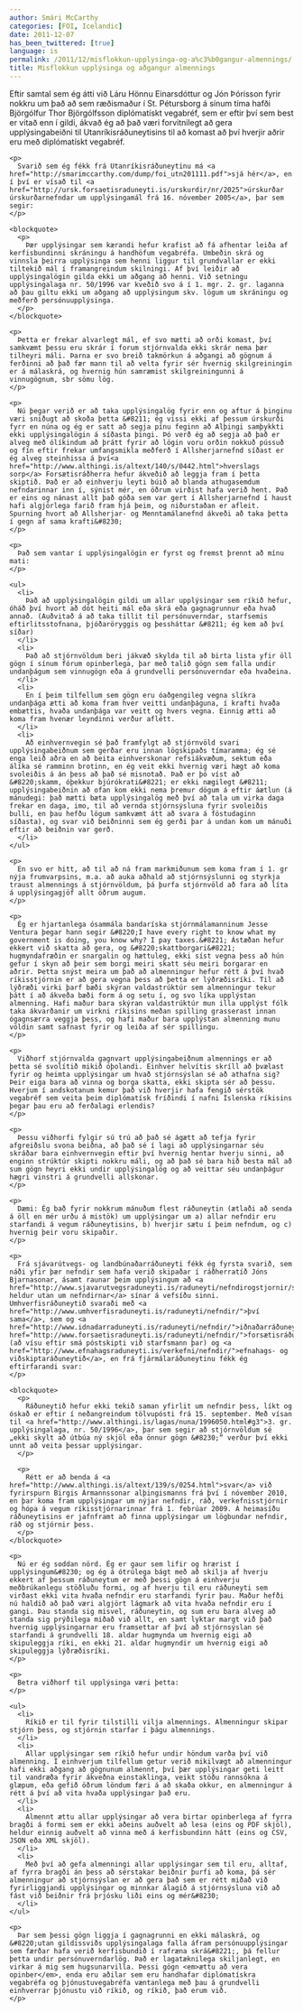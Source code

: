 ```yaml
---
author: Smári McCarthy
categories: [FOI, Icelandic]
date: 2011-12-07
has_been_twittered: [true]
language: is
permalink: /2011/12/misflokkun-upplysinga-og-a%c3%b0gangur-almennings/
title: Misflokkun upplýsinga og aðgangur almennings
---
```

<p class="wp-flattr-button">
  <a class="FlattrButton" style="display:none;" href="http://www.smarimccarthy.is/2011/12/misflokkun-upplysinga-og-a%c3%b0gangur-almennings/" title="Misflokkun upplýsinga og aðgangur almennings" rev="flattr;uid:smarimc;language:en_GB;category:text;button:compact;"> Eftir samtal sem ég átti við Láru Hönnu Einarsdóttur og Jón Þórisson fyrir nokkru um það að sem ræðismaður í St. Pétursborg á sínum tíma hafði Björgólfur Thor Björgólfsson diplómatískt vegabréf, sem er eftir því sem best er vitað enn í gildi, ákvað ég að það væri forvitnilegt að gera upplýsingabeiðni til Utanríkisráðuneytisins til að komast að því hverjir aðrir eru með diplómatískt vegabréf. Svarið sem ég fékk frá Utanríkisráðuneytinu má sjá hér, en í því er vísað til úrskurðar úrskurðarnefndar um upplýsingamál frá 16. nóvember 2005, þar sem segir: Þær upplýsingar sem kærandi hefur krafist að fá afhentar leiða af kerfisbundinni skráningu á handhöfum vegabréfa. Umbeðin skrá og vinnsla þeirra upplýsinga sem henni liggur til grundvallar er ekki tiltekið mál í framangreindum skilningi. Af því leiðir að upplýsingalögin gilda ekki um aðgang að henni. Við setningu upplýsingalaga nr. 50/1996 var kveð</a>
</p>

<div>
  <div>
    <p>
      Eftir samtal sem ég átti við Láru Hönnu Einarsdóttur og Jón Þórisson fyrir nokkru um það að sem ræðismaður í St. Pétursborg á sínum tíma hafði Björgólfur Thor Björgólfsson diplómatískt vegabréf, sem er eftir því sem best er vitað enn í gildi, ákvað ég að það væri forvitnilegt að gera upplýsingabeiðni til Utanríkisráðuneytisins til að komast að því hverjir aðrir eru með diplómatískt vegabréf.
    </p>
    
    <p>
      Svarið sem ég fékk frá Utanríkisráðuneytinu má <a href="http://smarimccarthy.com/dump/foi_utn201111.pdf">sjá hér</a>, en í því er vísað til <a href="http://ursk.forsaetisraduneyti.is/urskurdir/nr/2025">úrskurðar úrskurðarnefndar um upplýsingamál frá 16. nóvember 2005</a>, þar sem segir:
    </p>
    
    <blockquote>
      <p>
        Þær upplýsingar sem kærandi hefur krafist að fá afhentar leiða af kerfisbundinni skráningu á handhöfum vegabréfa. Umbeðin skrá og vinnsla þeirra upplýsinga sem henni liggur til grundvallar er ekki tiltekið mál í framangreindum skilningi. Af því leiðir að upplýsingalögin gilda ekki um aðgang að henni. Við setningu upplýsingalaga nr. 50/1996 var kveðið svo á í 1. mgr. 2. gr. laganna að þau giltu ekki um aðgang að upplýsingum skv. lögum um skráningu og meðferð persónuupplýsinga.
      </p>
    </blockquote>
    
    <p>
      Þetta er frekar alvarlegt mál, ef svo mætti að orði komast, því samkvæmt þessu eru skrár í forum stjórnvalda ekki skrár nema þær tilheyri máli. Þarna er svo breið takmörkun á aðgangi að gögnum á ferðinni að það fær mann til að velta fyrir sér hvernig skilgreiningin er á málaskrá, og hvernig hún samræmist skilgreiningunni á vinnugögnum, sbr sömu lög.
    </p>
    
    <p>
      Nú þegar verið er að taka upplýsingalög fyrir enn og aftur á þinginu væri sniðugt að skoða þetta &#8211; ég vissi ekki af þessum úrskurði fyrr en núna og ég er satt að segja pínu feginn að Alþingi samþykkti ekki upplýsingalögin á síðasta þingi. Þó verð ég að segja að það er alveg með ólíkindum að þrátt fyrir að lögin voru orðin nokkuð pússuð og fín eftir frekar umfangsmikla meðferð í Allsherjarnefnd síðast er ég alveg steinhissa á því<a href="http://www.althingi.is/altext/140/s/0442.html">hverslags sorp</a> Forsætisráðherra hefur ákveðið að leggja fram í þetta skiptið. Það er að einhverju leyti búið að blanda athugasemdum nefndarinnar inn í, sýnist mér, en öðrum virðist hafa verið hent. Það er eins og nánast allt það góða sem var gert í Allsherjarnefnd í haust hafi algjörlega farið fram hjá þeim, og niðurstaðan er afleit. Spurning hvort að Allsherjar- og Menntamálanefnd ákveði að taka þetta í gegn af sama krafti&#8230;
    </p>
    
    <p>
      Það sem vantar í upplýsingalögin er fyrst og fremst þrennt að mínu mati:
    </p>
    
    <ul>
      <li>
        Það að upplýsingalögin gildi um allar upplýsingar sem ríkið hefur, óháð því hvort að dót heiti mál eða skrá eða gagnagrunnur eða hvað annað. (Auðvitað á að taka tillit til persónuverndar, starfsemis eftirlitsstofnana, þjóðaröryggis og þessháttar &#8211; ég kem að því síðar)
      </li>
      <li>
        Það að stjórnvöldum beri jákvæð skylda til að birta lista yfir öll gögn í sínum fórum opinberlega, þar með talið gögn sem falla undir undanþágum sem vinnugögn eða á grundvelli persónuverndar eða hvaðeina.
      </li>
      <li>
        En í þeim tilfellum sem gögn eru óaðgengileg vegna slíkra undanþága ætti að koma fram hver veitti undanþáguna, í krafti hvaða embættis, hvaða undanþága var veitt og hvers vegna. Einnig ætti að koma fram hvenær leyndinni verður aflétt.
      </li>
      <li>
        Að einhvernvegin sé það framfylgt að stjórnvöld svari upplýsingabeiðnum sem gerðar eru innan lögskipaðs tímaramma; ég sé enga leið aðra en að beita einhverskonar refsiákvæðum, sektum eða álíka sé ramminn brotinn, en ég veit ekki hvernig væri hægt að koma svoleiðis á án þess að það sé misnotað. Það er þó víst að &#8220;skamm, óþekkur bjúrókrati&#8221; er ekki nægilegt &#8211; upplýsingabeiðnin að ofan kom ekki nema þremur dögum á eftir áætlun (á mánudegi: það mætti bæta upplýsingalög með því að tala um virka daga frekar en daga, imo, til að vernda stjórnsýsluna fyrir svoleiðis bulli, en þau hefðu lögum samkvæmt átt að svara á föstudaginn síðasta), og svar við beiðninni sem ég gerði þar á undan kom um mánuði eftir að beiðnin var gerð.
      </li>
    </ul>
    
    <p>
      En svo er hitt, að til að ná fram markmiðunum sem koma fram í 1. gr nýja frumvarpsins, m.a. að auka aðhald að stjórnsýslunni og styrkja traust almennings á stjórnvöldum, þá þurfa stjórnvöld að fara að líta á upplýsingagjöf allt öðrum augum.
    </p>
    
    <p>
      Ég er hjartanlega ósammála bandaríska stjórnmálamanninum Jesse Ventura þegar hann segir &#8220;I have every right to know what my government is doing, you know why? I pay taxes.&#8221; Ástæðan hefur ekkert við skatta að gera, og &#8220;skattborgari&#8221; hugmyndafræðin er snargalin og hættuleg, ekki síst vegna þess að hún gefur í skyn að þeir sem borgi meiri skatt séu meiri borgarar en aðrir. Þetta snýst meira um það að almenningur hefur rétt á því hvað ríkisstjórnin er að gera vegna þess að þetta er lýðræðisríki. Til að lýðræði virki þarf bæði skýran valdastrúktúr sem almenningur tekur þátt í að ákveða bæði form á og setu í, og svo líka upplýstan almenning. Hafi maður bara skýran valdastrúktúr mun illa upplýst fólk taka ákvarðanir um virkni ríkisins meðan spilling grasserast innan ógagnsærra veggja þess, og hafi maður bara upplýstan almenning munu völdin samt safnast fyrir og leiða af sér spillingu.
    </p>
    
    <p>
      Viðhorf stjórnvalda gagnvart upplýsingabeiðnum almennings er að þetta sé svolítið mikið óþolandi. Einhver helvítis skríll að þvælast fyrir og heimta upplýsingar um hvað stjórnsýslan sé að athafna sig? Þeir eiga bara að vinna og borga skatta, ekki skipta sér að þessu. Hverjum í andskotanum kemur það við hverjir hafa fengið sérstök vegabréf sem veita þeim diplómatísk fríðindi í nafni Íslenska ríkisins þegar þau eru að ferðalagi erlendis?
    </p>
    
    <p>
      Þessu viðhorfi fylgir sú trú að það sé ágætt að tefja fyrir afgreiðslu svona beiðna, að það sé í lagi að upplýsingarnar séu skráðar bara einhvernvegin eftir því hvernig hentar hverju sinni, að enginn strúktúr skipti nokkru máli, og að það sé bara hið besta mál að sum gögn heyri ekki undir upplýsingalög og að veittar séu undanþágur hægri vinstri á grundvelli allskonar.
    </p>
    
    <p>
      Dæmi: Ég bað fyrir nokkrum mánuðum flest ráðuneytin (ætlaði að senda á öll en mér urðu á mistök) um upplýsingar um a) allar nefndir eru starfandi á vegum ráðuneytisins, b) hverjir sætu í þeim nefndum, og c) hvernig þeir voru skipaðir.
    </p>
    
    <p>
      Frá sjávarútvegs- og landbúnaðarráðuneyti fékk ég fyrsta svarið, sem náði yfir þær nefndir sem hafa verið skipaðar í ráðherratíð Jóns Bjarnasonar, ásamt raunar þeim upplýsingum að <a href="http://www.sjavarutvegsraduneyti.is/raduneyti/nefndirogstjornir/stafrofsrod">ráðuneytið heldur utan um nefndirnar</a> sínar á vefsíðu sinni. Umhverfisráðuneytið svaraði með <a href="http://www.umhverfisraduneyti.is/raduneyti/nefndir/">því sama</a>, sem og <a href="http://www.idnadarraduneyti.is/raduneyti/nefndir/">iðnaðarráðuneytið</a>, <a href="http://www.forsaetisraduneyti.is/raduneyti/nefndir/">forsætisráðuneytið</a> (að vísu eftir smá póstskipti við starfsmann þar) og <a href="http://www.efnahagsraduneyti.is/verkefni/nefndir/">efnahags- og viðskiptaráðuneytið</a>, en frá fjármálaráðuneytinu fékk ég eftirfarandi svar:
    </p>
    
    <blockquote>
      <p>
        Ráðuneytið hefur ekki tekið saman yfirlit um nefndir þess, líkt og óskað er eftir í neðangreindum tölvupósti frá 15. september. Með vísan til <a href="http://www.althingi.is/lagas/nuna/1996050.html#g3">3. gr. upplýsingalaga, nr. 50/1996</a>, þar sem segir að stjórnvöldum sé „ekki skylt að útbúa ný skjöl eða önnur gögn &#8230;“ verður því ekki unnt að veita þessar upplýsingar.
      </p>
      
      <p>
        Rétt er að benda á <a href="http://www.althingi.is/altext/139/s/0254.html">svar</a> við fyrirspurn Birgis Ármannssonar alþingismanns frá því í nóvember 2010, en þar koma fram upplýsingar um nýjar nefndir, ráð, verkefnisstjórnir og hópa á vegum ríkisstjórnarinnar frá 1. febrúar 2009. Á heimasíðu ráðuneytisins er jafnframt að finna upplýsingar um lögbundar nefndir, ráð og stjórnir þess.
      </p>
    </blockquote>
    
    <p>
      Nú er ég soddan nörd. Ég er gaur sem lifir og hrærist í upplýsingum&#8230; og ég á ótrúlega bágt með að skilja af hverju ekkert af þessum ráðuneytum er með þessi gögn á einhverju meðbrúkanlegu stöðluðu formi, og af hverju til eru ráðuneyti sem virðast ekki vita hvaða nefndir eru starfandi fyrir þau. Maður hefði nú haldið að það væri algjört lágmark að vita hvaða nefndir eru í gangi. Þau standa sig misvel, ráðuneytin, og sum eru bara alveg að standa sig prýðilega miðað við allt, en samt lyktar margt við það hvernig upplýsingarnar eru framsettar af því að stjórnsýslan sé starfandi á grundvelli 18. aldar hugmynda um hvernig eigi að skipuleggja ríki, en ekki 21. aldar hugmyndir um hvernig eigi að skipuleggja lýðræðisríki.
    </p>
    
    <p>
      Betra viðhorf til upplýsinga væri þetta:
    </p>
    
    <ul>
      <li>
        Ríkið er til fyrir tilstilli vilja almennings. Almenningur skipar stjórn þess, og stjórnin starfar í þágu almennings.
      </li>
      <li>
        Allar upplýsingar sem ríkið hefur undir höndum varða því við almenning. Í einhverjum tilfellum getur verið mikilvægt að almenningur hafi ekki aðgang að gögnunum almennt, því þær upplýsingar geti leitt til vandræða fyrir ákveðna einstaklinga, veikt stöðu rannsókna á glæpum, eða gefið öðrum löndum færi á að skaða okkur, en almenningur á rétt á því að vita hvaða upplýsingar það eru.
      </li>
      <li>
        Almennt ættu allar upplýsingar að vera birtar opinberlega af fyrra bragði á formi sem er ekki aðeins auðvelt að lesa (eins og PDF skjöl), heldur einnig auðvelt að vinna með á kerfisbundinn hátt (eins og CSV, JSON eða XML skjöl).
      </li>
      <li>
        Með því að gefa almenningi allar upplýsingar sem til eru, alltaf, af fyrra bragði án þess að sérstakar beiðnir þurfi að koma, þá sér almenningur að stjórnsýslan er að gera það sem er rétt miðað við fyrirliggjandi upplýsingar og minnkar álagið á stjórnsýsluna við að fást við beiðnir frá þrjósku liði eins og mér&#8230;
      </li>
    </ul>
    
    <p>
      Þar sem þessi gögn liggja í gagnagrunni en ekki málaskrá, og &#8220;utan gildissviðs upplýsingalaga falla áfram persónuupplýsingar sem færðar hafa verið kerfisbundið í rafræna skrá&#8221;, þá fellur þetta undir persónuverndarlög. Það er lagatæknilega skiljanlegt, en virkar á mig sem hugsunarvilla. Þessi gögn <em>ættu að vera opinber</em>, enda eru aðilar sem eru handhafar diplómatískra vegabréfa og þjónustuvegabréfa væntanlega með þau á grundvelli einhverrar þjónustu við ríkið, og ríkið, það erum við.
    </p>
  </div>
</div>
